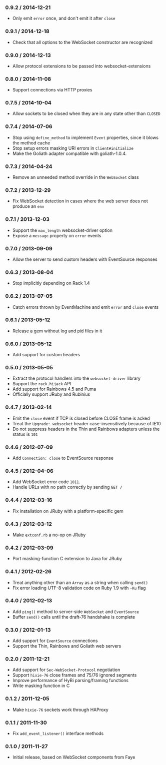 ### 0.9.2 / 2014-12-21

* Only emit `error` once, and don't emit it after `close`

### 0.9.1 / 2014-12-18

* Check that all options to the WebSocket constructor are recognized

### 0.9.0 / 2014-12-13

* Allow protocol extensions to be passed into websocket-extensions

### 0.8.0 / 2014-11-08

* Support connections via HTTP proxies

### 0.7.5 / 2014-10-04

* Allow sockets to be closed when they are in any state other than `CLOSED`

### 0.7.4 / 2014-07-06

* Stop using `define_method` to implement `Event` properties, since it blows the method cache
* Stop setup errors masking URI errors in `Client#initialize`
* Make the Goliath adapter compatible with goliath-1.0.4.

### 0.7.3 / 2014-04-24

* Remove an unneeded method override in the `WebSocket` class

### 0.7.2 / 2013-12-29

* Fix WebSocket detection in cases where the web server does not produce an `env`

### 0.7.1 / 2013-12-03

* Support the `max_length` websocket-driver option
* Expose a `message` property on `error` events

### 0.7.0 / 2013-09-09

* Allow the server to send custom headers with EventSource responses

### 0.6.3 / 2013-08-04

* Stop implicitly depending on Rack 1.4

### 0.6.2 / 2013-07-05

* Catch errors thrown by EventMachine and emit `error` and `close` events

### 0.6.1 / 2013-05-12

* Release a gem without log and pid files in it

### 0.6.0 / 2013-05-12

* Add support for custom headers

### 0.5.0 / 2013-05-05

* Extract the protocol handlers into the `websocket-driver` library
* Support the `rack.hijack` API
* Add support for Rainbows 4.5 and Puma
* Officially support JRuby and Rubinius

### 0.4.7 / 2013-02-14

* Emit the `close` event if TCP is closed before CLOSE frame is acked
* Treat the `Upgrade: websocket` header case-insensitively because of IE10
* Do not suppress headers in the Thin and Rainbows adapters unless the status is `101`

### 0.4.6 / 2012-07-09

* Add `Connection: close` to EventSource response

### 0.4.5 / 2012-04-06

* Add WebSocket error code `1011`.
* Handle URLs with no path correctly by sending `GET /`

### 0.4.4 / 2012-03-16

* Fix installation on JRuby with a platform-specific gem

### 0.4.3 / 2012-03-12

* Make `extconf.rb` a no-op on JRuby

### 0.4.2 / 2012-03-09

* Port masking-function C extension to Java for JRuby

### 0.4.1 / 2012-02-26

* Treat anything other than an `Array` as a string when calling `send()`
* Fix error loading UTF-8 validation code on Ruby 1.9 with `-Ku` flag

### 0.4.0 / 2012-02-13

* Add `ping()` method to server-side `WebSocket` and `EventSource`
* Buffer `send()` calls until the draft-76 handshake is complete

### 0.3.0 / 2012-01-13

* Add support for `EventSource` connections
* Support the Thin, Rainbows and Goliath web servers

### 0.2.0 / 2011-12-21

* Add support for `Sec-WebSocket-Protocol` negotiation
* Support `hixie-76` close frames and 75/76 ignored segments
* Improve performance of HyBi parsing/framing functions
* Write masking function in C

### 0.1.2 / 2011-12-05

* Make `hixie-76` sockets work through HAProxy

### 0.1.1 / 2011-11-30

* Fix `add_event_listener()` interface methods

### 0.1.0 / 2011-11-27

* Initial release, based on WebSocket components from Faye
